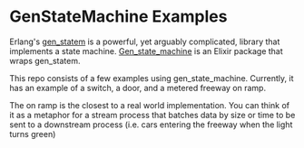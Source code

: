 # GenStateMachine Examples

Erlang's [gen_statem](http://erlang.org/documentation/doc-8.0-rc1/doc/design_principles/statem.html) is a powerful, yet arguably complicated, library that implements a state machine. [Gen_state_machine](https://github.com/antipax/gen_state_machine) is an Elixir package that wraps gen_statem.  

This repo consists of a few examples using gen_state_machine.  Currently, it has an example of a switch, a door, and a metered freeway on ramp. 

The on ramp is the closest to a real world implementation. You can think of it as a metaphor for a stream process that batches data by size or time to be sent to a downstream process (i.e. cars entering the freeway when the light turns green)
